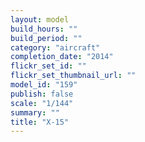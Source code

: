 ```yaml
---
layout: model
build_hours: ""
build_period: ""
category: "aircraft"
completion_date: "2014"
flickr_set_id: ""
flickr_set_thumbnail_url: ""
model_id: "159"
publish: false
scale: "1/144"
summary: ""
title: "X-15"
---
```



